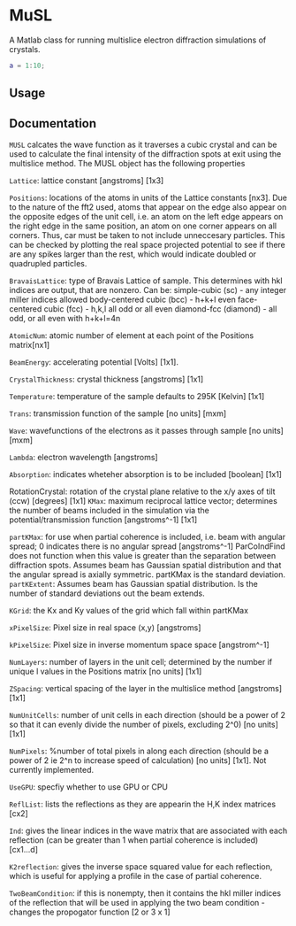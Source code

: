 # MuSL

A Matlab class for running multislice electron diffraction simulations of crystals.

````matlab
a = 1:10;
````

## Usage

## Documentation

`MUSL` calcates the wave function as it traverses a cubic crystal and can
  be used to calculate the final intensity of the diffraction spots at
  exit using the multislice method. The MUSL object has the following 
  properties

  `Lattice`: lattice constant [angstroms] [1x3]
  
  `Positions`: locations of the atoms in units of the Lattice constants
      [nx3]. Due to the nature of the fft2 used, atoms that appear on the
      edge also appear on the opposite edges of the unit cell, i.e. an
      atom on the left edge appears on the right edge in the same
      position, an atom on one corner appears on all corners. Thus, car
      must be taken to not include unneccesary particles. This can be
      checked by plotting the real space projected potential to see if 
      there are any spikes larger than the rest, which would indicate
      doubled or quadrupled particles.
      
  `BravaisLattice`: type of Bravais Lattice of sample. This determines with 
      hkl indices are output, that are nonzero. Can be:
          simple-cubic (sc) - any integer miller indices allowed
          body-centered cubic (bcc) - h+k+l even
          face-centered cubic (fcc) - h,k,l all odd or all even
          diamond-fcc (diamond) - all odd, or all even with h+k+l=4n
          
  `AtomicNum`: atomic number of element at each point of the Positions 
      matrix[nx1]
      
  `BeamEnergy`: accelerating potential [Volts] [1x1].
  
  `CrystalThickness`: crystal thickness [angstroms] [1x1]
  
  `Temperature`: temperature of the sample defaults to 295K [Kelvin] [1x1]
  
  `Trans`: transmission function of the sample [no units] [mxm]
  
  `Wave`: wavefunctions of the electrons as it passes through sample [no
      units] [mxm]
      
  `Lambda`: electron wavelength [angstroms]
  
  `Absorption`: indicates wheteher absorption is to be included [boolean]
      [1x1]
      
  RotationCrystal: rotation of the crystal plane relative to the x/y axes
      of tilt (ccw) [degrees] [1x1]
  `KMax`: maximum reciprocal lattice vector; determines the number of beams 
      included in the simulation via the potential/transmission function 
      [angstroms^-1] [1x1]
      
  `partKMax`: for use when partial coherence is included, i.e. beam with 
      angular spread; 0 indicates there is no angular spread [angstroms^-1]
      ParCoIndFind does not function when this value is greater than the
      separation between diffraction spots. Assumes beam has Gaussian
      spatial distribution and that the angular spread is axially 
      symmetric. partKMax is the standard deviation.
  `partKExtent`: Assumes beam has Gaussian spatial distribution. Is the
      number of standard deviations out the beam extends. 
      
  `KGrid`: the Kx and Ky values of the grid which fall within partKMax
  
  `xPixelSize`: Pixel size in real space (x,y) [angstroms]
  
  `kPixelSize`: Pixel size in inverse momentum space space [angstrom^-1]
  
  `NumLayers`: number of layers in the unit cell; determined by the number
      if unique l values in the Positions matrix [no units] [1x1]
      
  `ZSpacing`: vertical spacing of the layer in the multislice method
      [angstroms] [1x1]

  `NumUnitCells`: number of unit cells in each direction (should be a 
      power of 2 so that it can evenly divide the number of pixels,
      excluding 2^0) [no units] [1x1]
      
  `NumPixels`: %number of total pixels in along each direction (should be 
      a power of 2 ie 2^n to increase speed of calculation) [no units]
      [1x1]. Not currently implemented.
      
  `UseGPU`: specfiy whether to use GPU or CPU
  
  `ReflList`: lists the reflections as they are appearin the H,K index
      matrices [cx2]
      
  `Ind`: gives the linear indices in the wave matrix that are associated
      with each reflection (can be greater than 1 when partial coherence
      is included) [cx1...d]
      
  `K2reflection`: gives the inverse space squared value for each
      reflection, which is useful for applying a profile in the case of
      partial coherence.
      
  `TwoBeamCondition`: if this is nonempty, then it contains the hkl miller
      indices of the reflection that will be used in applying the two
      beam condition - changes the propogator function [2 or 3 x 1]
